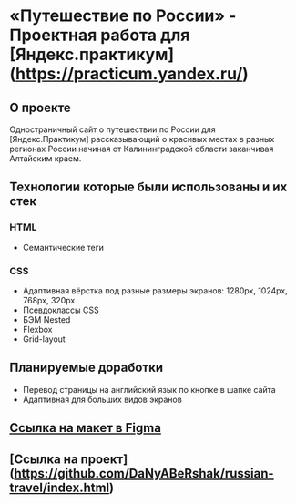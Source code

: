 # «Путешествие по России» - Проектная работа для [Яндекс.практикум] (https://practicum.yandex.ru/)

## О проекте

Одностраничный сайт о путешествии по России для [Яндекс.Практикум] рассказывающий о красивых местах в разных регионах России начиная от Калининградской области заканчивая Алтайским краем.

## Технологии которые были использованы и их стек

### HTML

- Семантические теги

### CSS

- Адаптивная вёрстка под разные размеры экранов: 1280px, 1024px, 768px, 320px
- Псевдоклассы CSS
- БЭМ Nested
- Flexbox
- Grid-layout

## Планируемые доработки

- Перевод страницы на английский язык по кнопке в шапке сайта
- Адаптивная для больших видов экранов

## [Ссылка на макет в Figma](https://www.figma.com/file/5S2WSbEFL6awjVWJ0NWL8Q/Sprint-3_-Russia-_-desktop-mobile?node-id=28503%3A0)

## [Ссылка на проект] (https://github.com/DaNyABeRshak/russian-travel/index.html)

